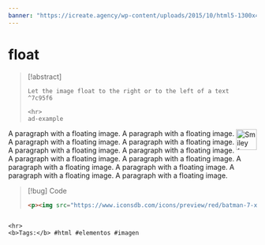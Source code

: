 ```yaml
---
banner: "https://icreate.agency/wp-content/uploads/2015/10/html5-1300x470.gif"
---
```

# float
> [!abstract]
> ````
> Let the image float to the right or to the left of a text ^7c95f6
> 
> <hr>
> ad-example
<p><img src="https://www.iconsdb.com/icons/preview/red/batman-7-xxl.png" alt="Smiley face" style="float:right;width:42px;height:42px;"> A paragraph with a floating image. A paragraph with a floating image. A paragraph with a floating image. A paragraph with a floating image. A paragraph with a floating image. A paragraph with a floating image. A paragraph with a floating image. A paragraph with a floating image. A paragraph with a floating image. A paragraph with a floating image. A paragraph with a floating image. A paragraph with a floating image.</p>

> [!bug] Code
> ~~~html
> <p><img src="https://www.iconsdb.com/icons/preview/red/batman-7-xxl.png" alt="Smiley face" style="float:right;width:42px;height:42px;"> A paragraph with a floating image. A paragraph with a floating image. A paragraph with a floating image. A paragraph with a floating image. A paragraph with a floating image. A paragraph with a floating image. A paragraph with a floating image. A paragraph with a floating image. A paragraph with a floating image. A paragraph with a floating image. A paragraph with a floating image. A paragraph with a floating image.</p>
> ~~~


````

<hr>
<b>Tags:</b> #html #elementos #imagen 